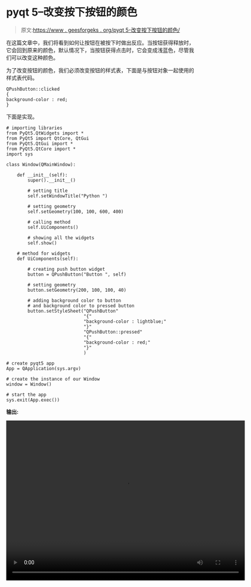 # pyqt 5–改变按下按钮的颜色

> 原文:[https://www . geesforgeks . org/pyqt 5-改变按下按钮的颜色/](https://www.geeksforgeeks.org/pyqt5-changing-color-of-pressed-push-button/)

在这篇文章中，我们将看到如何让按钮在被按下时做出反应。当按钮获得释放时，它会回到原来的颜色，默认情况下，当按钮获得点击时，它会变成浅蓝色，尽管我们可以改变这种颜色。

为了改变按钮的颜色，我们必须改变按钮的样式表，下面是与按钮对象一起使用的样式表代码。

```
QPushButton::clicked
{
background-color : red;
}

```

下面是实现。

```
# importing libraries
from PyQt5.QtWidgets import * 
from PyQt5 import QtCore, QtGui
from PyQt5.QtGui import * 
from PyQt5.QtCore import * 
import sys

class Window(QMainWindow):

    def __init__(self):
        super().__init__()

        # setting title
        self.setWindowTitle("Python ")

        # setting geometry
        self.setGeometry(100, 100, 600, 400)

        # calling method
        self.UiComponents()

        # showing all the widgets
        self.show()

    # method for widgets
    def UiComponents(self):

        # creating push button widget
        button = QPushButton("Button ", self)

        # setting geometry
        button.setGeometry(200, 100, 100, 40)

        # adding background color to button
        # and background color to pressed button
        button.setStyleSheet("QPushButton"
                             "{"
                             "background-color : lightblue;"
                             "}"
                             "QPushButton::pressed"
                             "{"
                             "background-color : red;"
                             "}"
                             )

# create pyqt5 app
App = QApplication(sys.argv)

# create the instance of our Window
window = Window()

# start the app
sys.exit(App.exec())
```

**输出:**

<video class="wp-video-shortcode" id="video-391914-1" width="640" height="428" preload="metadata" controls=""><source type="video/mp4" src="https://media.geeksforgeeks.org/wp-content/uploads/20200328224553/Python-28-03-2020-22_42_38.mp4?_=1">[https://media.geeksforgeeks.org/wp-content/uploads/20200328224553/Python-28-03-2020-22_42_38.mp4](https://media.geeksforgeeks.org/wp-content/uploads/20200328224553/Python-28-03-2020-22_42_38.mp4)</video>